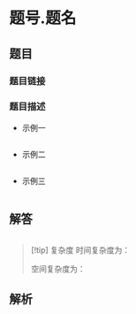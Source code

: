 # 题号.题名
## 题目

### 题目链接


### 题目描述


- 示例一
```text

```
- 示例二
```text

```
- 示例三
```text
```



## 解答

```Cpp

```

>[!tip] 复杂度
>时间复杂度为：
>
>空间复杂度为：


## 解析


